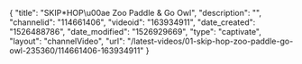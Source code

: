 {
    "title": "SKIP*HOP\u00ae Zoo Paddle & Go Owl",
    "description": "",
    "channelid": "114661406",
    "videoid": "163934911",
    "date_created": "1526488786",
    "date_modified": "1526929669",
    "type": "captivate",
    "layout": "channelVideo",
    "url": "\/latest-videos\/01-skip-hop-zoo-paddle-go-owl-235360\/114661406-163934911"
}